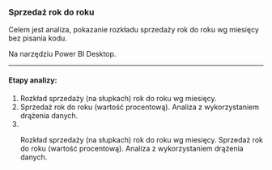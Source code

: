 ### Sprzedaż rok do roku
Celem jest analiza, pokazanie rozkładu sprzedaży rok do roku wg miesięcy bez pisania kodu.

Na narzędziu Power BI Desktop.

---

#### Etapy analizy:
1. Rozkład sprzedaży (na słupkach)  rok do roku wg miesięcy.
2. Sprzedaż rok do roku (wartość procentową). Analiza z wykorzystaniem drążenia danych.
3. 
<ol>
  Rozkład sprzedaży (na słupkach)  rok do roku wg miesięcy.
  Sprzedaż rok do roku (wartość procentową). Analiza z wykorzystaniem drążenia danych.
</ol>

